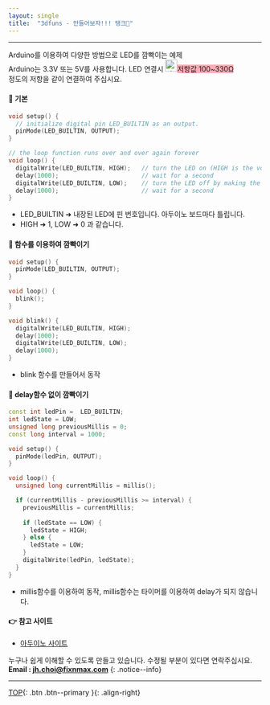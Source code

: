 ```yaml
---
layout: single
title:  "3dfuns - 만들어보자!!! 탱크🚜"
---
```


***
Arduino를 이용하여 다양한 방법으로 LED를 깜빡이는 예제  
Arduino는 3.3V 또는 5V를 사용합니다. LED 연결시 <img width="24" alt="star1" src="https://user-images.githubusercontent.com/78655692/151471925-e5f35751-d4b9-416b-b41d-a059267a09e3.png"><span style="background-color:#FF778899">저항값 100~330Ω </span>  
정도의 저항을 같이 연결하여 주십시요.

#### 🔨 기본
```cpp
void setup() {
  // initialize digital pin LED_BUILTIN as an output.
  pinMode(LED_BUILTIN, OUTPUT);
}

// the loop function runs over and over again forever
void loop() {
  digitalWrite(LED_BUILTIN, HIGH);   // turn the LED on (HIGH is the voltage level)
  delay(1000);                       // wait for a second
  digitalWrite(LED_BUILTIN, LOW);    // turn the LED off by making the voltage LOW
  delay(1000);                       // wait for a second
}
```
  - LED_BUILTIN ➜ 내장된 LED에 핀 번호입니다. 아두이노 보드마다 틀립니다.  
  - HIGH ➜ 1, LOW ➜ 0 과 같습니다.

#### 🔨 함수를 이용하여 깜빡이기
```cpp
void setup() {
  pinMode(LED_BUILTIN, OUTPUT);
}

void loop() {
  blink();
}

void blink() {
  digitalWrite(LED_BUILTIN, HIGH);   
  delay(1000);                       
  digitalWrite(LED_BUILTIN, LOW);    
  delay(1000); 
}
```
  - blink 함수를 만들어서 동작

#### 🔨 delay함수 없이 깜빡이기
```cpp
const int ledPin =  LED_BUILTIN;
int ledState = LOW;            
unsigned long previousMillis = 0;    
const long interval = 1000;          

void setup() {
  pinMode(ledPin, OUTPUT);
}

void loop() {
  unsigned long currentMillis = millis();

  if (currentMillis - previousMillis >= interval) {
    previousMillis = currentMillis;
    
    if (ledState == LOW) {
      ledState = HIGH;
    } else {
      ledState = LOW;
    }
    digitalWrite(ledPin, ledState);
  }
}
```
  - millis함수를 이용하여 동작, millis함수는 타이머를 이용하여 delay가 되지 않습니다.
  
  
#### 👉 참고 사이트
- <a href="https://docs.arduino.cc/built-in-examples/basics/Blink#hardware-required">아두이노 사이트</a>

누구나 쉽게 이해할 수 있도록 만들고 있습니다. 수정될 부분이 있다면 연락주십시요.  
**Email : jh.choi@fixnmax.com**
{: .notice--info}

***

[TOP](#){: .btn .btn--primary }{: .align-right}

